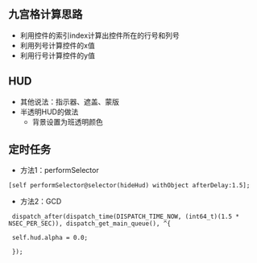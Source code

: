 ## 九宫格计算思路
- 利用控件的索引index计算出控件所在的行号和列号
- 利用列号计算控件的x值
- 利用行号计算控件的y值

## HUD
- 其他说法：指示器、遮盖、蒙版
- 半透明HUD的做法
    - 背景设置为班透明颜色

## 定时任务
- 方法1：performSelector

```objc
[self performSelector@selector(hideHud) withObject afterDelay:1.5];
```

- 方法2：GCD

```objc
 dispatch_after(dispatch_time(DISPATCH_TIME_NOW, (int64_t)(1.5 * NSEC_PER_SEC)), dispatch_get_main_queue(), ^{

 self.hud.alpha = 0.0;

 });

```